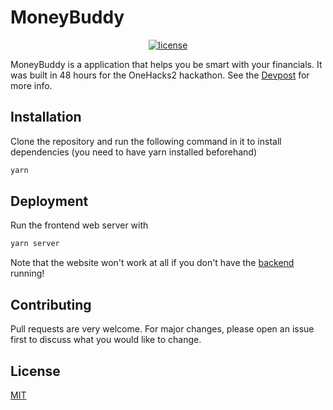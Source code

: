 # MoneyBuddy

<p align="center">
    <a href="https://github.com/NENC-Hackathons/onehacks-ii/blob/main/LICENSE"><img src="https://img.shields.io/github/license/NENC-Hackathons/onehacks-ii" alt="license"></a>


MoneyBuddy is a application that helps you be smart with your financials. It was built in 48 hours for the OneHacks2 hackathon. See the [Devpost](https://devpost.com/software/moneybuddy-hwf0um) for more info.

## Installation

Clone the repository and run the following command in it to install dependencies (you need to have yarn installed beforehand)

```bash
yarn
```

## Deployment

Run the frontend web server with 

```bash
yarn server
```

Note that the website won't work at all if you don't have the [backend](https://github.com/NENC-Hackathons/onehacksii-backend) running!

## Contributing
Pull requests are very welcome. For major changes, please open an issue first to discuss what you would like to change.

## License
[MIT](https://choosealicense.com/licenses/mit/)
